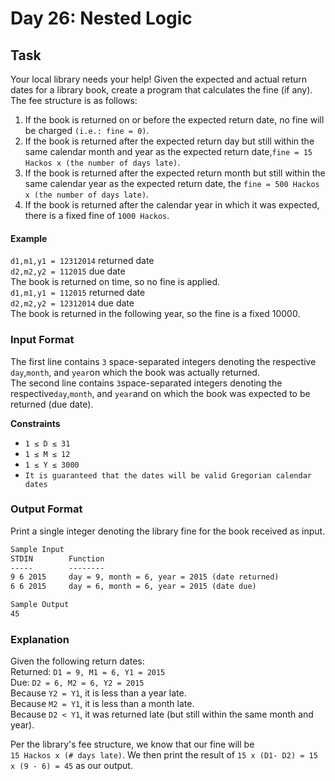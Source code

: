 # Day 26: Nested Logic

## Task

Your local library needs your help! Given the expected and actual return dates for a library book, create a program that
calculates the fine (if any). The fee structure is as follows:

1. If the book is returned on or before the expected return date, no fine will be charged `(i.e.: fine = 0)`. 
2. If the book is returned after the expected return day but still within the same calendar month and year as the expected return date,`fine = 15 Hackos x (the number of days late)`. 
3. If the book is returned after the expected return month but still within the same calendar year as the expected return date, the `fine = 500 Hackos x (the number of days late)`. 
4. If the book is returned after the calendar year in which it was expected, there is a fixed fine of `1000 Hackos`.

#### Example
`d1,m1,y1 = 12312014` returned date<br>
`d2,m2,y2 = 112015` due date <br>
The book is returned on time, so no fine is applied.<br>
`d1,m1,y1 = 112015` returned date<br>
`d2,m2,y2 = 12312014` due date <br>
The book is returned in the following year, so the fine is a fixed 10000.

### Input Format

The first line contains `3` space-separated integers denoting the respective `day`,`month`, and `year`on which the book was actually returned.<br>
The second line contains `3`space-separated integers denoting the respective`day`,`month`, and `year`and on which the book was expected to be returned (due date).

**Constraints**

- `1 ≤ D ≤ 31`
- `1 ≤ M ≤ 12`
- `1 ≤ Y ≤ 3000`
- `It is guaranteed that the dates will be valid Gregorian calendar dates`
### Output Format

Print a single integer denoting the library fine for the book received as input.

```markdown
Sample Input 
STDIN        Function
-----        --------
9 6 2015     day = 9, month = 6, year = 2015 (date returned)
6 6 2015     day = 6, month = 6, year = 2015 (date due)

Sample Output 
45
```
### Explanation

Given the following return dates:<br>
Returned: `D1 = 9, M1 = 6, Y1 = 2015` <br>
Due: `D2 = 6, M2 = 6, Y2 = 2015` <br>
Because `Y2 = Y1`, it is less than a year late.<br>
Because `M2 = Y1`, it is less than a month late.<br>
Because `D2 < Y1`, it was returned late (but still within the same month and year).<br>

Per the library's fee structure, we know that our fine will be<br>
`15 Hackos x (# days late)`. We then print the result of `15 x (D1- D2) = 15 x (9 - 6) = 45` as our output.
